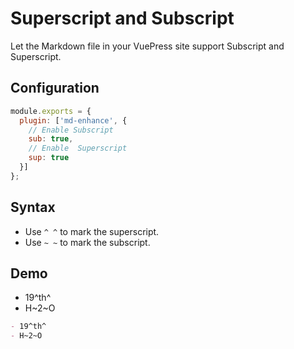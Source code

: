 # Superscript and Subscript <MyBadge text="V0.0.8" />

Let the Markdown file in your VuePress site support Subscript and Superscript.

## Configuration

```js
module.exports = {
  plugin: ['md-enhance', {
    // Enable Subscript
    sub: true,
    // Enable  Superscript
    sup: true
  }]
};
```

## Syntax

- Use `^ ^` to mark the superscript.
- Use `~ ~` to mark the subscript.

## Demo

- 19^th^
- H~2~O

```md
- 19^th^
- H~2~O
```
